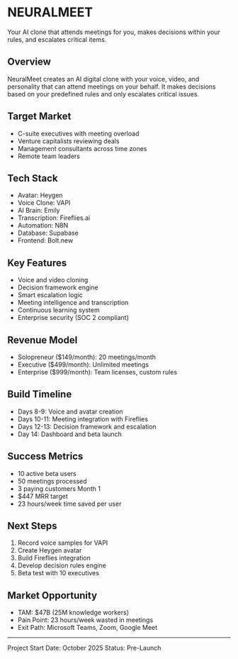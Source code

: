 # NEURALMEET

Your AI clone that attends meetings for you, makes decisions within your rules, and escalates critical items.

## Overview
NeuralMeet creates an AI digital clone with your voice, video, and personality that can attend meetings on your behalf. It makes decisions based on your predefined rules and only escalates critical issues.

## Target Market
- C-suite executives with meeting overload
- Venture capitalists reviewing deals
- Management consultants across time zones
- Remote team leaders

## Tech Stack
- Avatar: Heygen
- Voice Clone: VAPI
- AI Brain: Emily
- Transcription: Fireflies.ai
- Automation: N8N
- Database: Supabase
- Frontend: Bolt.new

## Key Features
- Voice and video cloning
- Decision framework engine
- Smart escalation logic
- Meeting intelligence and transcription
- Continuous learning system
- Enterprise security (SOC 2 compliant)

## Revenue Model
- Solopreneur ($149/month): 20 meetings/month
- Executive ($499/month): Unlimited meetings
- Enterprise ($999/month): Team licenses, custom rules

## Build Timeline
- Days 8-9: Voice and avatar creation
- Days 10-11: Meeting integration with Fireflies
- Days 12-13: Decision framework and escalation
- Day 14: Dashboard and beta launch

## Success Metrics
- 10 active beta users
- 50 meetings processed
- 3 paying customers Month 1
- $447 MRR target
- 23 hours/week time saved per user

## Next Steps
1. Record voice samples for VAPI
2. Create Heygen avatar
3. Build Fireflies integration
4. Develop decision rules engine
5. Beta test with 10 executives

## Market Opportunity
- TAM: $47B (25M knowledge workers)
- Pain Point: 23 hours/week wasted in meetings
- Exit Path: Microsoft Teams, Zoom, Google Meet

---

Project Start Date: October 2025
Status: Pre-Launch
